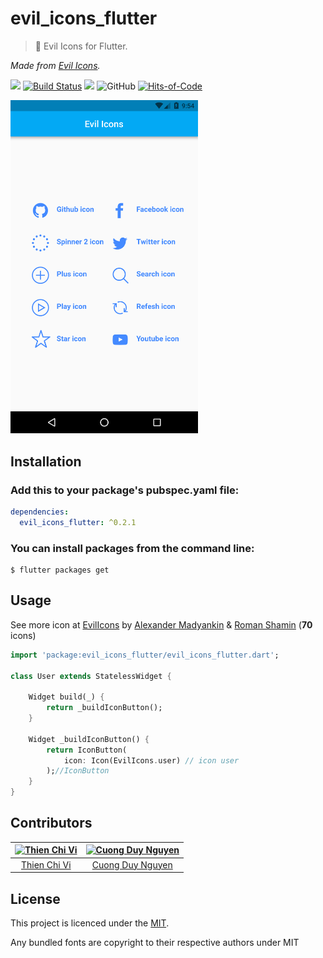 # evil_icons_flutter

> 🖤 Evil Icons for Flutter.

*Made from [Evil Icons](https://github.com/evil-icons/evil-icons).*

![](https://img.shields.io/badge/all_contributors-2-orange.svg)
[![Build Status](https://travis-ci.com/tvc12/evil_icons_flutter.svg?branch=master)](https://travis-ci.com/tvc12/evil_icons_flutter)
![](https://img.shields.io/badge/pub-v0.2.0-blue.svg)
![GitHub](https://img.shields.io/github/license/tvc12/evil_icons_flutter.svg)
[![Hits-of-Code](https://hitsofcode.com/github/tvc12/evil_icons_flutter)](https://hitsofcode.com/view/github/tvc12/evil_icons_flutter)

<img src=demo.png width='300'/>

## Installation

### Add this to your package's pubspec.yaml file:

```yaml
dependencies:
  evil_icons_flutter: ^0.2.1
```

### You can install packages from the command line:

```
$ flutter packages get
```

## Usage

See more icon at [EvilIcons](http://evil-icons.io/) by [Alexander Madyankin](https://github.com/outpunk) & [Roman Shamin](https://twitter.com/romanshamin) (**70** icons)

```dart
import 'package:evil_icons_flutter/evil_icons_flutter.dart';

class User extends StatelessWidget {

    Widget build(_) {
        return _buildIconButton();
    }

    Widget _buildIconButton() {
        return IconButton(
            icon: Icon(EvilIcons.user) // icon user
        );//IconButton
    }
}

```

## Contributors

| [![Thien Chi Vi](https://github.com/tvc12.png?size=100)](https://github.com/tvc12) | [![Cuong Duy Nguyen](https://github.com/cuongw.png?size=100)](https://github.com/cuongw) |
| :---: | :---: |
| [Thien Chi Vi](https://github.com/tvc12) | [Cuong Duy Nguyen](https://github.com/cuongw) |

## License

This project is licenced under the [MIT](https://github.com/tvc12/evil_icons_flutter/blob/master/LICENSE).

Any bundled fonts are copyright to their respective authors under MIT

